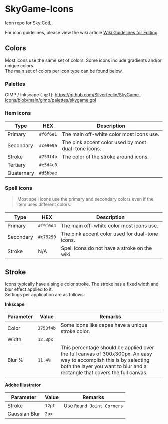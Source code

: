 # SkyGame-Icons
Icon repo for Sky:CotL.

For icon guidelines, please view the wiki article [Wiki Guidelines for Editing](https://sky-children-of-the-light.fandom.com/wiki/Help:Wiki_Guidelines_for_Editing).

## Colors

Most icons use the same set of colors. Some icons include gradients and/or unique colors.  
The main set of colors per icon type can be found below.

### Palettes

GIMP / Inkscape (`.gpl`): https://github.com/Silverfeelin/SkyGame-Icons/blob/main/gimp/palettes/skygame.gpl

### Item icons

| Type | HEX | Description |
|---|---|---|
| Primary | `#f6f6e1` | The main off-white color most icons use. |
| Secondary | `#ce9e9a` | The pink accent color used by most dual-tone icons. |
| Stroke | `#753f4b` | The color of the stroke around icons. |
| Tertiary | `#e5d4c0` | |
| Quaternary | `#d5bbae` | |

### Spell icons

> Most spell icons use the primary and secondary colors even if the item uses different colors.

| Type | HEX | Description |
|---|---|---|
| Primary | `#f9f0d4` | The main off-white color most icons use. |
| Secondary | `#c79290` | The pink accent color used for dual-tone icons. |
| Stroke | N/A | Spell icons do not have a stroke on the wiki. |


## Stroke

Icons typically have a single color stroke. The stroke has a fixed width and blur effect applied to it.  
Settings per application are as follows:

**Inkscape**

| Parameter | Value | Remarks |
|---|---|---|
| Color | `3753f4b` | Some icons like capes have a unique stroke color. |
| Width | `12.3px` | |
| Blur % | `11.4%` | This percentage should be applied over the full canvas of 300x300px. An easy way to accomplish this is by selecting both the layer you want to blur and a rectangle that covers the full canvas. |

**Adobe Illustrator**

| Parameter | Value | Remarks |
|---|---|---|
| Stroke | `12pt` | Use `Round Joint Corners` |
| Gaussian Blur | `2px` | |